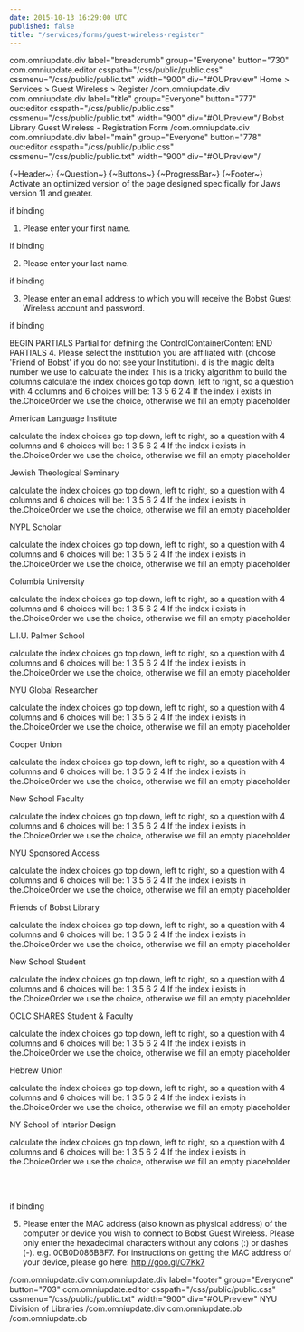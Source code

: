 ```yaml
---
date: 2015-10-13 16:29:00 UTC
published: false
title: "/services/forms/guest-wireless-register"
---
```


com.omniupdate.div label="breadcrumb" group="Everyone" button="730"  com.omniupdate.editor csspath="/css/public/public.css" cssmenu="/css/public/public.txt" width="900" div="#OUPreview"
			Home > Services > Guest Wireless > Register
/com.omniupdate.div
com.omniupdate.div label="title" group="Everyone" button="777"  ouc:editor csspath="/css/public/public.css" cssmenu="/css/public/public.txt" width="900" div="#OUPreview"/
Bobst Library Guest Wireless - Registration Form
/com.omniupdate.div com.omniupdate.div label="main" group="Everyone" button="778"  ouc:editor csspath="/css/public/public.css" cssmenu="/css/public/public.txt" width="900" div="#OUPreview"/

{~Header~}
{~Question~}
{~Buttons~}
{~ProgressBar~}
{~Footer~}
Activate an optimized version of the page designed specifically for Jaws version 11 and greater.

if binding
1. Please enter your first name.

if binding

2. Please enter your last name.

if binding

3. Please enter an email address to which you will receive the Bobst Guest Wireless account and password.

if binding

BEGIN PARTIALS Partial for defining the ControlContainerContent END PARTIALS
4. Please select the institution you are affiliated with (choose 'Friend of Bobst' if you do not see your Institution).
d is the magic delta number we use to calculate the index This is a tricky algorithm to build the columns
calculate the index choices go top down, left to right, so a question with 4 columns and 6 choices will be: 1 3 5 6 2 4 If the index i exists in the.ChoiceOrder we use the choice, otherwise we fill an empty placeholder



American Language Institute


calculate the index choices go top down, left to right, so a question with 4 columns and 6 choices will be: 1 3 5 6 2 4 If the index i exists in the.ChoiceOrder we use the choice, otherwise we fill an empty placeholder







Jewish Theological Seminary


calculate the index choices go top down, left to right, so a question with 4 columns and 6 choices will be: 1 3 5 6 2 4 If the index i exists in the.ChoiceOrder we use the choice, otherwise we fill an empty placeholder











NYPL Scholar


calculate the index choices go top down, left to right, so a question with 4 columns and 6 choices will be: 1 3 5 6 2 4 If the index i exists in the.ChoiceOrder we use the choice, otherwise we fill an empty placeholder



Columbia University


calculate the index choices go top down, left to right, so a question with 4 columns and 6 choices will be: 1 3 5 6 2 4 If the index i exists in the.ChoiceOrder we use the choice, otherwise we fill an empty placeholder







L.I.U. Palmer School


calculate the index choices go top down, left to right, so a question with 4 columns and 6 choices will be: 1 3 5 6 2 4 If the index i exists in the.ChoiceOrder we use the choice, otherwise we fill an empty placeholder











NYU Global Researcher


calculate the index choices go top down, left to right, so a question with 4 columns and 6 choices will be: 1 3 5 6 2 4 If the index i exists in the.ChoiceOrder we use the choice, otherwise we fill an empty placeholder



Cooper Union


calculate the index choices go top down, left to right, so a question with 4 columns and 6 choices will be: 1 3 5 6 2 4 If the index i exists in the.ChoiceOrder we use the choice, otherwise we fill an empty placeholder







New School Faculty


calculate the index choices go top down, left to right, so a question with 4 columns and 6 choices will be: 1 3 5 6 2 4 If the index i exists in the.ChoiceOrder we use the choice, otherwise we fill an empty placeholder











NYU Sponsored Access


calculate the index choices go top down, left to right, so a question with 4 columns and 6 choices will be: 1 3 5 6 2 4 If the index i exists in the.ChoiceOrder we use the choice, otherwise we fill an empty placeholder



Friends of Bobst Library


calculate the index choices go top down, left to right, so a question with 4 columns and 6 choices will be: 1 3 5 6 2 4 If the index i exists in the.ChoiceOrder we use the choice, otherwise we fill an empty placeholder







New School Student


calculate the index choices go top down, left to right, so a question with 4 columns and 6 choices will be: 1 3 5 6 2 4 If the index i exists in the.ChoiceOrder we use the choice, otherwise we fill an empty placeholder











OCLC SHARES Student & Faculty


calculate the index choices go top down, left to right, so a question with 4 columns and 6 choices will be: 1 3 5 6 2 4 If the index i exists in the.ChoiceOrder we use the choice, otherwise we fill an empty placeholder



Hebrew Union


calculate the index choices go top down, left to right, so a question with 4 columns and 6 choices will be: 1 3 5 6 2 4 If the index i exists in the.ChoiceOrder we use the choice, otherwise we fill an empty placeholder







NY School of Interior Design


calculate the index choices go top down, left to right, so a question with 4 columns and 6 choices will be: 1 3 5 6 2 4 If the index i exists in the.ChoiceOrder we use the choice, otherwise we fill an empty placeholder
 










 


if binding

5. Please enter the MAC address (also known as physical address) of the computer or device you wish to connect to Bobst Guest Wireless. Please only enter the hexadecimal characters without any colons (:) or dashes (-). e.g. 00B0D086BBF7. For instructions on getting the MAC address of your device, please go here: http://goo.gl/O7Kk7





/com.omniupdate.div
com.omniupdate.div label="footer" group="Everyone" button="703"  com.omniupdate.editor csspath="/css/public/public.css" cssmenu="/css/public/public.txt" width="900" div="#OUPreview" NYU Division of Libraries /com.omniupdate.div
com.omniupdate.ob /com.omniupdate.ob